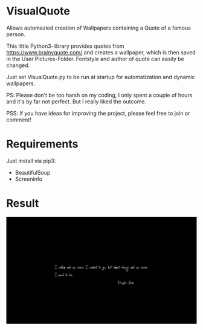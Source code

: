 # VisualQuote

Allows automazied creation of Wallpapers containing a Quote of a famous person.

This little Python3-library provides quotes from https://www.brainyquote.com/ and creates a wallpaper, which is then saved in the User Pictures-Folder. Fontstyle and author of quote can easily be changed.

Just set VisualQuote.py to be run at startup for automatization and dynamic wallpapers.

PS: Please don't be too harsh on my coding, I only spent a couple of hours and it's by far not perfect. But I really liked the outcome.

PSS: If you have ideas for improving the project, please feel free to join or comment!

# Requirements
Just install via pip3:
- BeautifulSoup
- Screeninfo

# Result
![Alt img](https://github.com/Wormfriend/VisualQuote/blob/master/VisualQuoteWallpaper.png "VisualQuote test-wallpaper")


